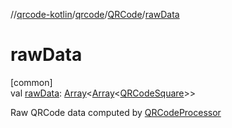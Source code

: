 //[qrcode-kotlin](../../../index.md)/[qrcode](../index.md)/[QRCode](index.md)/[rawData](raw-data.md)

# rawData

[common]\
val [rawData](raw-data.md): [Array](https://kotlinlang.org/api/latest/jvm/stdlib/kotlin/-array/index.html)&lt;[Array](https://kotlinlang.org/api/latest/jvm/stdlib/kotlin/-array/index.html)&lt;[QRCodeSquare](../../qrcode.internals/-q-r-code-square/index.md)&gt;&gt;

Raw QRCode data computed by [QRCodeProcessor](../../qrcode.raw/-q-r-code-processor/index.md)
